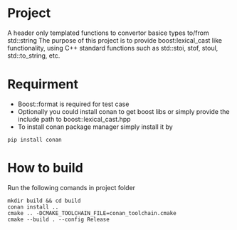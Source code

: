 # Project
A header only templated functions to convertor basice types to/from std::string
The purpose of this project is to provide boost:lexical_cast like functionality, using C++ standard functions such as std::stoi, stof, stoul, std::to_string, etc.

# Requirment
* Boost::format is required for test case
* Optionally you could install conan to get boost libs or simply provide the include path to boost::lexical_cast.hpp
* To install conan package manager simply install it by
```
pip install conan
```

# How to build
Run the following comands in project folder
```
mkdir build && cd build
conan install ..
cmake .. -DCMAKE_TOOLCHAIN_FILE=conan_toolchain.cmake
cmake --build . --config Release 
```